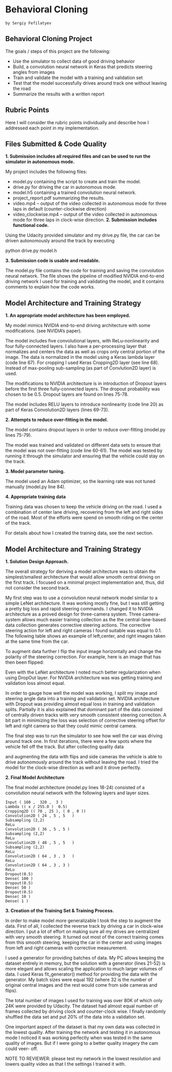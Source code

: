 # Behavioral Cloning

```
by Sergiy Fefilatyev
```
## Behavioral Cloning Project

The goals / steps of this project are the following:

- Use the simulator to collect data of good driving behavior
- Build, a convolution neural network in Keras that predicts steering angles from images
- Train and validate the model with a training and validation set
- Test that the model successfully drives around track one without leaving the road
- Summarize the results with a written report

## Rubric Points

Here I will consider the rubric points individually and describe how I addressed each point in my
implementation.

## Files Submitted & Code Quality

**1. Submission includes all required files and can be used to run the simulator in autonomous
mode.**

My project includes the following files:

- model.py containing the script to create and train the model.
- drive.py for driving the car in autonomous mode.
- model.h5 containing a trained convolution neural network.
- project_report.pdf summarizing the results.
- video.mp4 – output of the video collected in autonomous mode for three laps in default
    (counter-clockwise direction)
- video_clockwise.mp4 – output of the video collected in autonomous mode for three laps
    in clock-wise direction.
**2. Submission includes functional code.**

Using the Udacity provided simulator and my drive.py file, the car can be driven autonomously around
the track by executing

python drive.py model.h


**3. Submission code is usable and readable.**

The model.py file contains the code for training and saving the convolution neural network. The file
shows the pipeline of modified NVIDIA end-to-end driving network I used for training and validating
the model, and it contains comments to explain how the code works.

## Model Architecture and Training Strategy

**1. An appropriate model architecture has been employed.**

My model mimics NVIDIA end-to-end driving architecture with some modifications. (see NVIDIA’s
paper).

The model includes five convolutional layers, with ReLu-nonlinearity and four fully-connected layers.
I also have a per-processing layer that normalizes and centers the data as well as crops only central
portion of the image. The data is normalized in the model using a Keras lambda layer (code line 67).
For cropping I used Keras Cropping2D layer (see line 68). Instead of max-pooling sub-sampling (as
part of Convlution2D layer) is used.

The modifications to NVIDIA architecture is in introduction of Dropout layers before the first three
fully-connected layers. The dropout probability was chosen to be 0.5. Dropout layers are found on
lines 75-78.

The model includes RELU layers to introduce nonlinearity (code line 20) as part of Keras
Convolution2D layers (lines 69-73).

**2. Attempts to reduce over-fitting in the model.**

The model contains dropout layers in order to reduce over-fitting (model.py lines 75-79).

The model was trained and validated on different data sets to ensure that the model was not over-fitting
(code line 60-61). The model was tested by running it through the simulator and ensuring that the
vehicle could stay on the track.

**3. Model parameter tuning.**

The model used an Adam optimizer, so the learning rate was not tuned manually (model.py line 84).

**4. Appropriate training data**

Training data was chosen to keep the vehicle driving on the road. I used a combination of center lane
driving, recovering from the left and right sides of the road. Most of the efforts were spend on smooth
riding on the center of the track.

For details about how I created the training data, see the next section.

## Model Architecture and Training Strategy

**1. Solution Design Approach.**


The overall strategy for deriving a model architecture was to obtain the simplest/smallest architecture
that would allow smooth central driving on the first track. I focused on a minimal project
implementation and, thus, did not consider the second track.

My first step was to use a convolution neural network model similar to a simple LeNet architecture. It
was working mostly fine, but I was still getting a pretty big loss and rapid steering commands. I
changed it to NVIDIA architecture as a proved design for three-camera system. Three camera-system
allows much easier training collection as the the central-lane-based data collection generates corrective
steering actions. The corrective steering action for left and right cameras I found suitable was equal to
0.1. The following table shows an example of left,center, and right images taken at the same time from
the car.

To augment data further I flip the input image horizontally and change the polarity of the steering
correction. For example, here is an image that has then been flipped:

Even with the LeNet architecture I noted much better regularization when using DropOut layer. For
NVIDIA architecture was was getting training and validation loss almost equal.

In order to gauge how well the model was working, I split my image and steering angle data into a
training and validation set. NVIDIA architecture with Dropout was providing almost equal loss in
training and validation splits. Partially it is also explained that dominant part of the data consisted of
centrally driven tracks with very smooth consistent steering correction. A bit part in minimizing the loss
was selection of corrective steering offset for left and right camera so that they could mimic central
camera.

The final step was to run the simulator to see how well the car was driving around track one. In first
iterations, there were a few spots where the vehicle fell off the track. But after collecting quality data


and augmenting the data with flips and side cameras the vehicle is able to drive autonomously around
the track without leaving the road. I tried the model for the clock-wise direction as well and it drove
perfectly.

**2. Final Model Architecture**

The final model architecture (model.py lines 18-24) consisted of a convolution neural network with the
following layers and layer sizes.

```
Input ( 160 ,  320 ,  3 )
Lambda (( x / 255.0 ) ­ 0.5)
Cropping2D (( 70 , 25 ), ( 0 , 0 ))
Convolution2D ( 24 , 5 , 5   )
Subsampling (2,2)
ReLu
Convolution2D ( 36 , 5 , 5 )
Subsampling (2,2)
ReLu
Convolution2D ( 48 , 5 , 5   )
Subsampling (2,2)
ReLu
Convolution2D ( 64 , 3 , 3   )
ReLu
Convolution2D ( 64 , 3 , 3 )
ReLu
Dropout(0.5)
Dense( 100 )
Dropout(0.5)
Dense( 50 )
Dropout(0.5)
Dense( 10 )
Dense( 1 )
```
**3. Creation of the Training Set & Training Process.**

In order to make model more generalizable I took the step to augment the data. First of all, I collected
the reverse track by driving a car in clock-wise direction. I put a lot of effort on making sure all my
drives are centralized with very smooth steering. It turned out most of the correct training comes from
this smooth steering, keeping the car in the center and using images from left and right cameras with
corrective measurement.

I used a generator for providing batches of data. My PC allows keeping the dataset entirely in memory,
but the solution with a generator (lines 21-52) is more elegant and allows scaling the application to
much larger volumes of data. I used Keras fit_generator() method for providing the data with the
generator. My batch sizes were equal 192 (where 32 is the number of original central images and the
rest would come from side cameras and flips).


The total number of images I used for training was over 80K of which only 24K were provided by
Udacity. The dataset had almost equal number of frames collected by driving clock and counter-clock
wise. I finally randomly shuffled the data set and put 20% of the data into a validation set.

One important aspect of the dataset is that my own data was collected in the lowest quality. After
training the network and testing it in autonomous mode I noticed it was working perfectly when was
tested in the same quality of images. But if I were going to a better quality imagery the cam could veer-
off.

NOTE TO REVIEWER: please test my network in the lowest resolution and lowers quality video as
that I the settings I trained it with.



